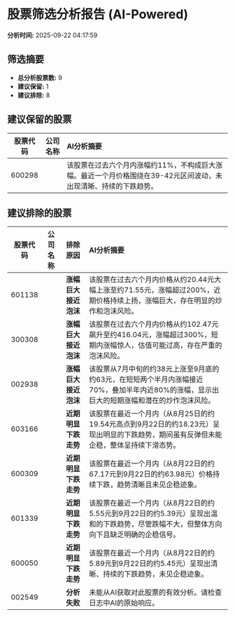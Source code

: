 # 股票筛选分析报告 (AI-Powered)

**分析时间:** 2025-09-22 04:17:59

## 筛选摘要

- **总分析股票数:** 9
- **建议保留:** 1
- **建议排除:** 8

## 建议保留的股票

| 股票代码 | 公司名称 | AI分析摘要 |
|:---:|:---:|:---|
| 600298 |  | 该股票在过去六个月内涨幅约11%，不构成巨大涨幅。最近一个月价格围绕在39-42元区间波动，未出现清晰、持续的下跌趋势。 |

## 建议排除的股票

| 股票代码 | 公司名称 | 排除原因 | AI分析摘要 |
|:---:|:---:|:---:|:---|
| 601138 |  | **涨幅巨大接近泡沫** | 该股票在过去六个月内价格从约20.44元大幅上涨至约71.55元，涨幅超过200%，近期价格持续上扬，涨幅巨大，存在明显的炒作和泡沫风险。 |
| 300308 |  | **涨幅巨大接近泡沫** | 该股票在过去六个月内价格从约102.47元飙升至约416.04元，涨幅超过300%，短期内涨幅惊人，估值可能过高，存在严重的泡沫风险。 |
| 002938 |  | **涨幅巨大接近泡沫** | 该股票从7月中旬的约38元上涨至9月底的约63元，在短短两个半月内涨幅接近70%，叠加半年内近80%的涨幅，显示出巨大的短期涨幅和潜在的炒作泡沫风险。 |
| 603166 |  | **近期明显下跌走势** | 该股票在最近一个月内（从8月25日的约19.54元高点到9月22日的约18.23元）呈现出明显的下跌趋势，期间虽有反弹但未能企稳，整体呈持续下滑态势。 |
| 600309 |  | **近期明显下跌走势** | 该股票在最近一个月内（从8月22日的约67.17元到9月22日的约63.98元）价格持续下跌，趋势清晰且未见企稳迹象。 |
| 601339 |  | **近期明显下跌走势** | 该股票在最近一个月内（从8月22日的约5.55元到9月22日的约5.39元）呈现出温和的下跌趋势，尽管跌幅不大，但整体方向向下且缺乏明确的企稳信号。 |
| 600050 |  | **近期明显下跌走势** | 该股票在最近一个月内（从8月22日的约5.89元到9月22日的约5.45元）呈现出清晰、持续的下跌趋势，未见企稳迹象。 |
| 002549 |  | **分析失败** | 未能从AI获取对此股票的有效分析。请检查日志中AI的原始响应。 |
